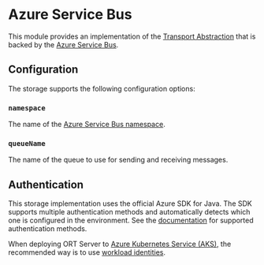 # Azure Service Bus

This module provides an implementation of the [Transport Abstraction](../README.md) that is backed by the [Azure Service Bus](https://azure.microsoft.com/en-us/products/service-bus/).

## Configuration

The storage supports the following configuration options:

### `namespace`

The name of the [Azure Service Bus namespace](https://learn.microsoft.com/en-us/azure/service-bus-messaging/service-bus-messaging-overview#namespaces).

### `queueName`

The name of the queue to use for sending and receiving messages.

## Authentication

This storage implementation uses the official Azure SDK for Java.
The SDK supports multiple authentication methods and automatically detects which one is configured in the environment.
See the [documentation](https://learn.microsoft.com/en-us/java/api/overview/azure/identity-readme?view=azure-java-stable#credential-classes) for supported authentication methods.

When deploying ORT Server to [Azure Kubernetes Service (AKS)](https://learn.microsoft.com/en-us/azure/aks/), the recommended way is to use [workload identities](https://learn.microsoft.com/en-us/azure/aks/workload-identity-overview).
